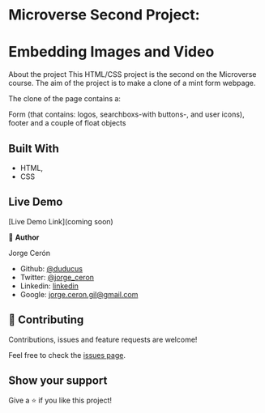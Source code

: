 # Microverse Second Project:
# Embedding Images and Video

About the project
This HTML/CSS project is the second on the Microverse course. The aim of the project is to make a clone of a mint form webpage. 

The clone of the page contains a: 

Form (that contains: logos, searchboxs-with buttons-, and user icons), 
footer 
and a couple of float objects

## Built With

- HTML,
- CSS

## Live Demo

[Live Demo Link](coming soon)

👤 **Author**

Jorge Cerón 
- Github: [@duducus](https://github.com/duducus)
- Twitter: [@jorge_ceron](https://twitter.com/ceronjorge1)
- Linkedin: [linkedin](https://www.linkedin.com/in/jorge-francisco-cer%C3%B3n-gil-343583113/)
- Google: jorge.ceron.gil@gmail.com


## 🤝 Contributing

Contributions, issues and feature requests are welcome!

Feel free to check the [issues page](https://github.com/duducus/form_project/issues).

## Show your support

Give a ⭐️ if you like this project!
